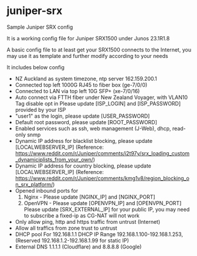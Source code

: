 # juniper-srx
Sample Juniper SRX config

It is a working config file for Juniper SRX1500 under Junos 23.1R1.8

A basic config file to at least get your SRX1500 connects to the Internet, you may use it as template and further modify according to your needs

It includes below config

- NZ Auckland as system timezone, ntp server 162.159.200.1
- Connected top left 1000G RJ45 to fiber box (ge-7/0/0)
- Connected to LAN via top left 10G SFP+ (xe-7/0/16)
- Auto connect via FTTH fiber under New Zealand Voyager, with VLAN10 Tag disable opt in Please update [ISP_LOGIN] and [ISP_PASSWORD] provided by your ISP
- "user1" as the login, please update [USER_PASSWORD]
- Default root password, please update [ROOT_PASSWORD]
- Enabled services such as ssh, web management (J-Web), dhcp, read-only snmp
- Dynamic IP address for blacklist blocking, please update [LOCALWEBSERVER_IP] (Reference: https://www.reddit.com/r/Juniper/comments/i2t97y/srx_loading_custom_dynamiciplists_from_your_own/)
- Dynamic IP address for country blocking, please update [LOCALWEBSERVER_IP] (Reference: https://www.reddit.com/r/Juniper/comments/kmg1v8/region_blocking_on_srx_platform/)
- Opened inbound ports for
  1) Nginx - Please update [NGINX_IP] and [NGINX_PORT]
  2) OpenVPN - Please update [OPENVPN_IP] and [OPENVPN_PORT]
  Please update [SRX_EXTERNAL_IP] for your public IP, you may need to subscribe a fixed-ip as CG-NAT will not work
- Only allow ping, http and https traffic from untrust (Internet)
- Allow all traffics from zone trust to untrust
- DHCP pool
  For 192.168.1.1
    DHCP IP Range 192.168.1.100-192.168.1.253, (Reserved 192.168.1.2-192.168.1.99 for static IP)
- External DNS 1.1.1.1 (Cloudflare) and 8.8.8.8 (Google)
